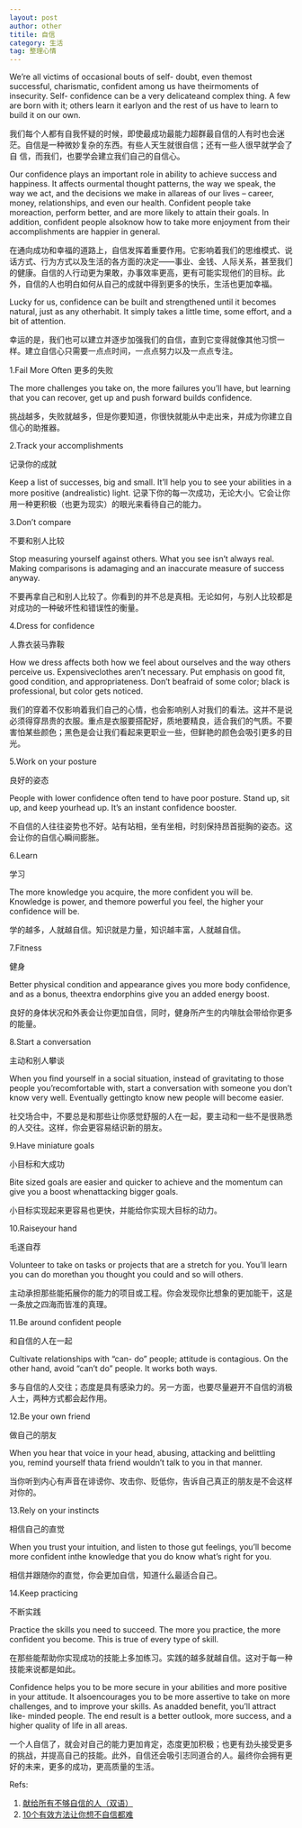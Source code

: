 ```yaml
---
layout: post
author: other
titile: 自信
category: 生活
tag: 整理心情
---
```

We’re all victims of occasional bouts of self- doubt, even themost successful, charismatic, confident among us have theirmoments of insecurity. Self- confidence can be a very delicateand complex thing. A few are born with it; others learn it earlyon and the rest of us have to learn to build it on our own. 

我们每个人都有自我怀疑的时候，即使最成功最能力超群最自信的人有时也会迷茫。自信是一种微妙复杂的东西。有些人天生就很自信；还有一些人很早就学会了自 信，而我们，也要学会建立我们自己的自信心。
 
Our confidence plays an important role in ability to achieve success and happiness. It affects ourmental thought patterns, the way we speak, the way we act, and the decisions we make in allareas of our lives – career, money, relationships, and even our health. Confident people take moreaction, perform better, and are more likely to attain their goals. In addition, confident people alsoknow how to take more enjoyment from their accomplishments are happier in general. 

在通向成功和幸福的道路上，自信发挥着重要作用。它影响着我们的思维模式、说话方式、行为方式以及生活的各方面的决定——事业、金钱、人际关系，甚至我们 的健康。自信的人行动更为果敢，办事效率更高，更有可能实现他们的目标。此外，自信的人也明白如何从自己的成就中得到更多的快乐，生活也更加幸福。
 
Lucky for us, confidence can be built and strengthened until it becomes natural, just as any otherhabit. It simply takes a little time, some effort, and a bit of attention. 

幸运的是，我们也可以建立并逐步加强我们的自信，直到它变得就像其他习惯一样。建立自信心只需要一点点时间，一点点努力以及一点点专注。
 
1.Fail More Often
更多的失败
 
The more challenges you take on, the more failures you’ll have, but learning that you can recover, get up and push forward builds confidence. 

挑战越多，失败就越多，但是你要知道，你很快就能从中走出来，并成为你建立自信心的助推器。
 
2.Track your accomplishments

记录你的成就
 
Keep a list of successes, big and small. It’ll help you to see your abilities in a more positive (andrealistic) light. 
记录下你的每一次成功，无论大小。它会让你用一种更积极（也更为现实）的眼光来看待自己的能力。
 
3.Don’t compare

不要和别人比较
 
Stop measuring yourself against others. What you see isn’t always real. Making comparisons is adamaging and an inaccurate measure of success anyway. 

不要再拿自己和别人比较了。你看到的并不总是真相。无论如何，与别人比较都是对成功的一种破坏性和错误性的衡量。
 
4.Dress for confidence

人靠衣装马靠鞍
 
How we dress affects both how we feel about ourselves and the way others perceive us. Expensiveclothes aren’t necessary. Put emphasis on good fit, good condition, and appropriateness. Don’t beafraid of some color; black is professional, but color gets noticed. 

我们的穿着不仅影响着我们自己的心情，也会影响别人对我们的看法。这并不是说必须得穿昂贵的衣服。重点是衣服要搭配好，质地要精良，适合我们的气质。不要 害怕某些颜色；黑色是会让我们看起来更职业一些，但鲜艳的颜色会吸引更多的目光。

5.Work on your posture

良好的姿态
 
People with lower confidence often tend to have poor posture. Stand up, sit up, and keep yourhead up. It’s an instant confidence booster. 

不自信的人往往姿势也不好。站有站相，坐有坐相，时刻保持昂首挺胸的姿态。这会让你的自信心瞬间膨胀。
 
6.Learn

学习
 
The more knowledge you acquire, the more confident you will be. Knowledge is power, and themore powerful you feel, the higher your confidence will be. 

学的越多，人就越自信。知识就是力量，知识越丰富，人就越自信。
 
7.Fitness

健身
 
Better physical condition and appearance gives you more body confidence, and as a bonus, theextra endorphins give you an added energy boost. 

良好的身体状况和外表会让你更加自信，同时，健身所产生的内啡肽会带给你更多的能量。
 
8.Start a conversation

主动和别人攀谈
 
When you find yourself in a social situation, instead of gravitating to those people you’recomfortable with, start a conversation with someone you don’t know very well. Eventually gettingto know new people will become easier. 

社交场合中，不要总是和那些让你感觉舒服的人在一起，要主动和一些不是很熟悉的人交往。这样，你会更容易结识新的朋友。

9.Have miniature goals

小目标和大成功
 
Bite sized goals are easier and quicker to achieve and the momentum can give you a boost whenattacking bigger goals. 

小目标实现起来更容易也更快，并能给你实现大目标的动力。

10.Raiseyour hand

毛遂自荐
 
Volunteer to take on tasks or projects that are a stretch for you. You’ll learn you can do morethan you thought you could and so will others. 

主动承担那些能拓展你的能力的项目或工程。你会发现你比想象的更加能干，这是一条放之四海而皆准的真理。
 
11.Be around confident people

和自信的人在一起
 
Cultivate relationships with “can- do” people; attitude is contagious. On the other hand, avoid “can’t do” people. It works both ways. 

多与自信的人交往；态度是具有感染力的。另一方面，也要尽量避开不自信的消极人士，两种方式都会起作用。
 
12.Be your own friend

做自己的朋友
 
When you hear that voice in your head, abusing, attacking and belittling you, remind yourself thata friend wouldn’t talk to you in that manner. 

当你听到内心有声音在诽谤你、攻击你、贬低你，告诉自己真正的朋友是不会这样对你的。

13.Rely on your instincts

相信自己的直觉
 
When you trust your intuition, and listen to those gut feelings, you’ll become more confident inthe knowledge that you do know what’s right for you. 

相信并跟随你的直觉，你会更加自信，知道什么最适合自己。
 
14.Keep practicing

不断实践
 
Practice the skills you need to succeed. The more you practice, the more confident you become. This is true of every type of skill. 

在那些能帮助你实现成功的技能上多加练习。实践的越多就越自信。这对于每一种技能来说都是如此。 
 
Confidence helps you to be more secure in your abilities and more positive in your attitude. It alsoencourages you to be more assertive to take on more challenges, and to improve your skills. As anadded benefit, you’ll attract like- minded people. The end result is a better outlook, more success, and a higher quality of life in all areas. 

一个人自信了，就会对自己的能力更加肯定，态度更加积极；也更有劲头接受更多的挑战，并提高自己的技能。此外，自信还会吸引志同道合的人。最终你会拥有更 好的未来，更多的成功，更高质量的生活。


Refs:

1. [献给所有不够自信的人（双语）](http://www.24en.com/fun/article/2015-07-14/176719.html)
2. [10个有效方法让你想不自信都难](http://site.douban.com/110830/widget/notes/4591118/note/198678889/)